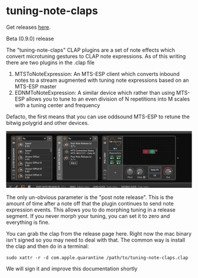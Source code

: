 # tuning-note-claps

Get releases [here](https://github.com/surge-synthesizer/tuning-note-claps/releases).

Beta (0.9.0) release

The "tuning-note-claps" CLAP plugins are a set of note effects which
convert microtuning gestures to CLAP note expressions. As of this writing
there are two plugins in the .clap file

1. MTSToNoteExpression: An MTS-ESP client which converts inbound notes to
a stream augmented with tuning note expressions based on an MTS-ESP master
2. EDNMToNoteExpression: A similar device which rather than using MTS-ESP allows
you to tune to an even division of N repetitions into M scales with a tuning
center and frequency

Defacto, the first means that you can use oddsound MTS-ESP to retune the 
bitwig polygrid and other devices.

![A Demonstration in Bitwig](doc/Sample.png)

The only un-obvious parameter is the "post note release". This is the amount
of time after a note off that the plugin continues to send note expression
events. This allows you to do morphing tuning in a release segment. If 
you never morph your tuning, you can set it to zero and everything is fine.

You can grab the clap from the release page here. Right now the mac binary
isn't signed so you may need to deal with that. The common way is
install the clap and then do in a terminal:

```base
sudo xattr -r -d com.apple.quarantine /path/to/tuning-note-claps.clap
```

We will sign it and improve this documentation shortly
